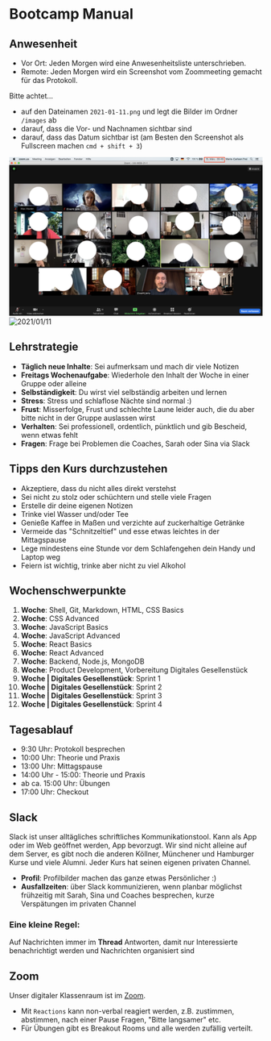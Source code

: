 # Bootcamp Manual

## Anwesenheit

- Vor Ort: Jeden Morgen wird eine Anwesenheitsliste unterschrieben.
- Remote: Jeden Morgen wird ein Screenshot vom Zoommeeting gemacht für das Protokoll.

Bitte achtet...

- auf den Dateinamen `2021-01-11.png` und legt die Bilder im Ordner `/images` ab
- darauf, dass die Vor- und Nachnamen sichtbar sind
- darauf, dass das Datum sichtbar ist (am Besten den Screenshot als Fullscreen machen `cmd + shift + 3`)

![example image](images/EXAMPLE.png)
![2021/01/11](images/2021-01-11.png)

## Lehrstrategie

- **Täglich neue Inhalte**: Sei aufmerksam und mach dir viele Notizen
- **Freitags Wochenaufgabe**: Wiederhole den Inhalt der Woche in einer Gruppe oder alleine
- **Selbständigkeit**: Du wirst viel selbständig arbeiten und lernen
- **Stress**: Stress und schlaflose Nächte sind normal :)
- **Frust**: Misserfolge, Frust und schlechte Laune leider auch, die du aber bitte nicht in der Gruppe auslassen wirst
- **Verhalten**: Sei professionell, ordentlich, pünktlich und gib Bescheid, wenn etwas fehlt
- **Fragen**: Frage bei Problemen die Coaches, Sarah oder Sina via Slack

## Tipps den Kurs durchzustehen

- Akzeptiere, dass du nicht alles direkt verstehst
- Sei nicht zu stolz oder schüchtern und stelle viele Fragen
- Erstelle dir deine eigenen Notizen
- Trinke viel Wasser und/oder Tee
- Genieße Kaffee in Maßen und verzichte auf zuckerhaltige Getränke
- Vermeide das "Schnitzeltief" und esse etwas leichtes in der Mittagspause
- Lege mindestens eine Stunde vor dem Schlafengehen dein Handy und Laptop weg
- Feiern ist wichtig, trinke aber nicht zu viel Alkohol

## Wochenschwerpunkte

1. **Woche**: Shell, Git, Markdown, HTML, CSS Basics
1. **Woche**: CSS Advanced
1. **Woche**: JavaScript Basics
1. **Woche**: JavaScript Advanced
1. **Woche**: React Basics
1. **Woche**: React Advanced
1. **Woche**: Backend, Node.js, MongoDB
1. **Woche**: Product Development, Vorbereitung Digitales Gesellenstück
1. **Woche | Digitales Gesellenstück**: Sprint 1
1. **Woche | Digitales Gesellenstück**: Sprint 2
1. **Woche | Digitales Gesellenstück**: Sprint 3
1. **Woche | Digitales Gesellenstück**: Sprint 4

## Tagesablauf

- 9:30 Uhr: Protokoll besprechen
- 10:00 Uhr: Theorie und Praxis
- 13:00 Uhr: Mittagspause
- 14:00 Uhr - 15:00: Theorie und Praxis
- ab ca. 15:00 Uhr: Übungen
- 17:00 Uhr: Checkout

## Slack

Slack ist unser alltägliches schriftliches Kommunikationstool. Kann als App oder im Web geöffnet werden, App bevorzugt. Wir sind nicht alleine auf dem Server, es gibt noch die anderen Köllner, Münchener und Hamburger Kurse und viele Alumni. Jeder Kurs hat seinen eigenen privaten Channel.

- **Profil**: Profilbilder machen das ganze etwas Persönlicher :)
- **Ausfallzeiten**: über Slack kommunizieren, wenn planbar möglichst frühzeitig mit Sarah, Sina und Coaches besprechen, kurze Verspätungen im privaten Channel

### Eine kleine Regel:

Auf Nachrichten immer im **Thread** Antworten, damit nur Interessierte benachrichtigt werden und Nachrichten organisiert sind

## Zoom

Unser digitaler Klassenraum ist im [Zoom](https://zoom.neuefische.de).

- Mit `Reactions` kann non-verbal reagiert werden, z.B. zustimmen, abstimmen, nach einer Pause Fragen, "Bitte langsamer" etc.
- Für Übungen gibt es Breakout Rooms und alle werden zufällig verteilt.
